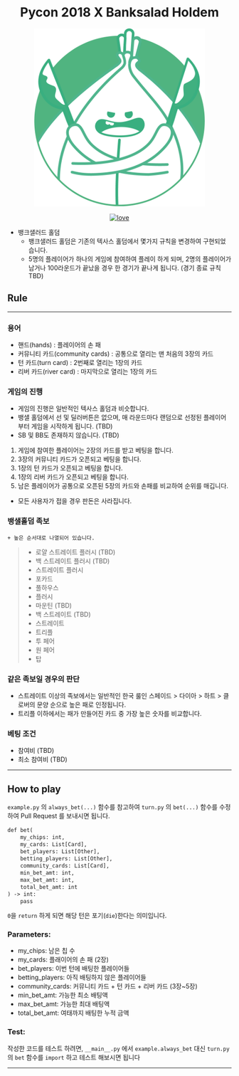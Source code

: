 <h1 align="center">Pycon 2018 X Banksalad Holdem</h1>

<p align="center">
  <img src="./resources/banksalad-holdem.png" alt="banksalad-hold'em" width="384px" />
</p>

<p align="center">
  <a href="https://rainist.com/recruit">
    <img src="https://img.shields.io/badge/%3C%2F%3E%20with%20%E2%99%A5%20by-Rainist-blue.svg" alt="love" />
  </a>
</p>

- 뱅크샐러드 홀덤
    + 뱅크샐러드 홀덤은 기존의 텍사스 홀덤에서 몇가지 규칙을 변경하여 구현되었습니다.
    + 5명의 플레이어가 하나의 게임에 참여하여 플레이 하게 되며, 2명의 플레이어가 남거나 100라운드가 끝났을 경우 한 경기가 끝나게 됩니다. (경기 종료 규칙 TBD)

## Rule
---
### 용어
 - 핸드(hands) : 플레이어의 손 패
 - 커뮤니티 카드(community cards) : 공통으로 열리는 맨 처음의 3장의 카드
 - 턴 카드(turn card) : 2번째로 열리는 1장의 카드
 - 리버 카드(river card) : 마지막으로 열리는 1장의 카드

### 게임의 진행
 - 게임의 진행은 일반적인 텍사스 홀덤과 비슷합니다.
 - 뱅샐 홀덤에서 선 및 딜러버튼은 없으며, 매 라운드마다 랜덤으로 선정된 플레이어부터 게임을 시작하게 됩니다. (TBD)
 - SB 및 BB도 존재하지 않습니다. (TBD)

 1. 게임에 참여한 플레이어는 2장의 카드를 받고 베팅을 합니다.
 2. 3장의 커뮤니티 카드가 오픈되고 베팅을 합니다.
 3. 1장의 턴 카드가 오픈되고 베팅을 합니다.
 4. 1장의 리버 카드가 오픈되고 베팅을 합니다.
 5. 남은 플레이어가 공통으로 오픈된 5장의 카드와 손패를 비교하여 순위를 매깁니다.

- 모든 사용자가 접을 경우 판돈은 사라집니다.

### 뱅샐홀덤 족보
    + 높은 순서대로 나열되어 있습니다.

>+ 로얄 스트레이트 플러시 (TBD)
>+ 백 스트레이트 플러시 (TBD)
>+ 스트레이트 플러시
>+ 포카드
>+ 풀하우스
>+ 플러시
>+ 마운틴 (TBD)
>+ 백 스트레이트 (TBD)
>+ 스트레이트
>+ 트리플
>+ 투 페어
>+ 원 페어
>+ 탑

### 같은 족보일 경우의 판단
- 스트레이트 이상의 족보에서는 일반적인 한국 룰인 스페이드 > 다이아 > 하트 > 클로버의 문양 순으로 높은 패로 인정됩니다.
- 트리플 이하에서는 패가 만들어진 카드 중 가장 높은 숫자를 비교합니다.

### 베팅 조건
- 참여비 (TBD)
- 최소 참여비 (TBD)

---

## How to play

`example.py` 의 `always_bet(...)` 함수를 참고하여 `turn.py` 의 `bet(...)` 함수를 수정하여 Pull Request 를 보내시면 됩니다.

```
def bet(
    my_chips: int,
    my_cards: List[Card],
    bet_players: List[Other],
    betting_players: List[Other],
    community_cards: List[Card],
    min_bet_amt: int,
    max_bet_amt: int,
    total_bet_amt: int
) -> int:
    pass
```

`0`을 `return` 하게 되면 해당 턴은 포기(`die`)한다는 의미입니다.

### Parameters:

- my_chips: 남은 칩 수
- my_cards: 플래이어의 손 패 (2장)
- bet_players: 이번 턴에 배팅한 플레이어들
- betting_players: 아직 배팅하지 않은 플레이어들
- community_cards: 커뮤니티 카드 + 턴 카드 + 리버 카드 (3장~5장)
- min_bet_amt: 가능한 최소 배팅액
- max_bet_amt: 가능한 최대 배팅액
- total_bet_amt: 여태까지 배팅한 누적 금액

### Test:
작성한 코드를 테스트 하려면, `__main__.py` 에서 `example.always_bet` 대신 `turn.py` 의 `bet` 함수를 `import` 하고 테스트 해보시면 됩니다

---
